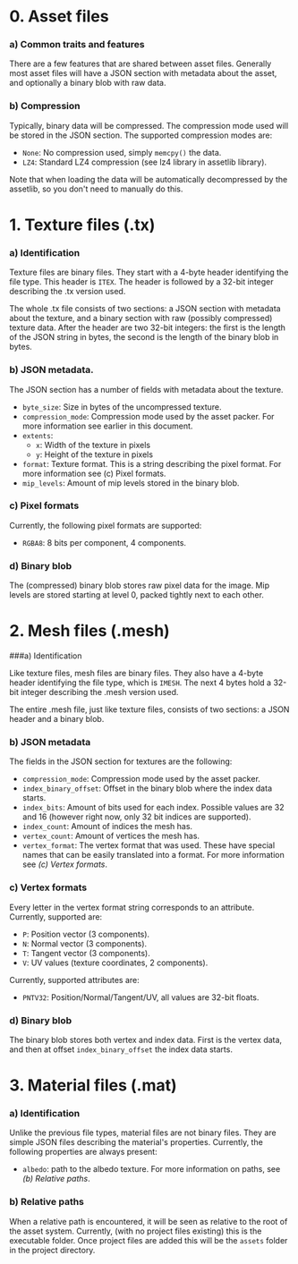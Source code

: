 # 0. Asset files

### a) Common traits and features

There are a few features that are shared between asset files. Generally most asset files will have a JSON section with metadata about the asset,
and optionally a binary blob with raw data.

### b) Compression

Typically, binary data will be compressed. The compression mode used will be stored in the JSON section.
The supported compression modes are:

- `None`: No compression used, simply `memcpy()` the data.
- `LZ4`: Standard LZ4 compression (see lz4 library in assetlib library).

Note that when loading the data will be automatically decompressed by the assetlib, so you don't need to manually do this.

# 1. Texture files (.tx)

### a) Identification

Texture files are binary files. They start with a 4-byte header identifying the file type. This header is `ITEX`.
The header is followed by a 32-bit integer describing the .tx version used.

The whole .tx file consists of two sections: a JSON section with metadata about the texture, and a binary section with raw (possibly compressed) texture data.
After the header are two 32-bit integers: the first is the length of the JSON string in bytes, the second is the length of the binary blob in bytes.

### b) JSON metadata.

The JSON section has a number of fields with metadata about the texture.

- `byte_size`: Size in bytes of the uncompressed texture. 
- `compression_mode`: Compression mode used by the asset packer. For more information see earlier in this document.
- `extents`:
    - `x`: Width of the texture in pixels
    - `y`: Height of the texture in pixels
- `format`: Texture format. This is a string describing the pixel format. For more information see (c) Pixel formats.
- `mip_levels`: Amount of mip levels stored in the binary blob.

### c) Pixel formats

Currently, the following pixel formats are supported:
	
- `RGBA8`: 8 bits per component, 4 components.

### d) Binary blob

The (compressed) binary blob stores raw pixel data for the image. Mip levels are stored starting at level 0, packed tightly next to each other.

 # 2. Mesh files (.mesh)		 

###a) Identification

Like texture files, mesh files are binary files. They also have a 4-byte header identifying the file type, which is `IMESH`.
The next 4 bytes hold a 32-bit integer describing the .mesh version used.

The entire .mesh file, just like texture files, consists of two sections: a JSON header and a binary blob.

### b) JSON metadata

The fields in the JSON section for textures are the following:

- `compression_mode`: Compression mode used by the asset packer.
- `index_binary_offset`: Offset in the binary blob where the index data starts.
- `index_bits`: Amount of bits used for each index. Possible values are 32 and 16 (however right now, only 32 bit indices are supported).
- `index_count`: Amount of indices the mesh has.
- `vertex_count`: Amount of vertices the mesh has.
- `vertex_format`: The vertex format that was used. These have special names that can be easily translated into a format. For more information see *(c) Vertex formats*.

### c) Vertex formats
	
Every letter in the vertex format string corresponds to an attribute. Currently, supported are:

- `P`: Position vector (3 components).
- `N`: Normal vector (3 components).
- `T`: Tangent vector (3 components).
- `V`: UV values (texture coordinates, 2 components).

Currently, supported attributes are:

- `PNTV32`: Position/Normal/Tangent/UV, all values are 32-bit floats.

### d) Binary blob

The binary blob stores both vertex and index data. First is the vertex data, and then at offset `index_binary_offset` the index data starts.

 # 3. Material files (.mat)		 

### a) Identification

Unlike the previous file types, material files are not binary files. They are simple JSON files describing the material's properties.
Currently, the following properties are always present:

- `albedo`: path to the albedo texture. For more information on paths, see *(b) Relative paths*.

### b) Relative paths

When a relative path is encountered, it will be seen as relative to the root of the asset system. Currently, (with no project files existing) this is
the executable folder. Once project files are added this will be the `assets` folder in the project directory.